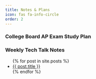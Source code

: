 ```yaml
---
title: Notes & Plans
icon: fas fa-info-circle
order: 2
---
```


### College Board AP Exam Study Plan

### Weekly Tech Talk Notes

<ul>
  {% for post in site.posts %}
    <li>
      <a href="{{ post.url }}">{{ post.title }}</a>
    </li>
  {% endfor %}
</ul>